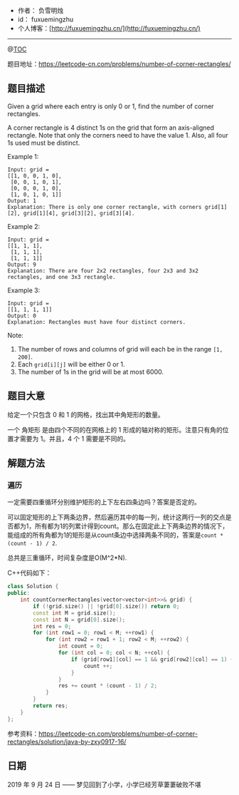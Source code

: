 

- 作者：    负雪明烛
- id：      fuxuemingzhu
- 个人博客：[http://fuxuemingzhu.cn/](http://fuxuemingzhu.cn/)

---
@[TOC](目录)

题目地址：https://leetcode-cn.com/problems/number-of-corner-rectangles/

## 题目描述

Given a grid where each entry is only 0 or 1, find the number of corner rectangles.

A corner rectangle is 4 distinct 1s on the grid that form an axis-aligned rectangle. Note that only the corners need to have the value 1. Also, all four 1s used must be distinct.

Example 1:

    Input: grid = 
    [[1, 0, 0, 1, 0],
     [0, 0, 1, 0, 1],
     [0, 0, 0, 1, 0],
     [1, 0, 1, 0, 1]]
    Output: 1
    Explanation: There is only one corner rectangle, with corners grid[1][2], grid[1][4], grid[3][2], grid[3][4].

Example 2:

    Input: grid = 
    [[1, 1, 1],
     [1, 1, 1],
     [1, 1, 1]]
    Output: 9
    Explanation: There are four 2x2 rectangles, four 2x3 and 3x2 rectangles, and one 3x3 rectangle.

Example 3:

    Input: grid = 
    [[1, 1, 1, 1]]
    Output: 0
    Explanation: Rectangles must have four distinct corners.

Note:

1. The number of rows and columns of grid will each be in the range `[1, 200]`.
1. Each `grid[i][j]` will be either 0 or 1.
1. The number of 1s in the grid will be at most 6000.

## 题目大意

给定一个只包含 0 和 1 的网格，找出其中角矩形的数量。

一个 角矩形 是由四个不同的在网格上的 1 形成的轴对称的矩形。注意只有角的位置才需要为 1。并且，4 个 1 需要是不同的。

## 解题方法

### 遍历

一定需要四重循环分别维护矩形的上下左右四条边吗？答案是否定的。

可以固定矩形的上下两条边界，然后遍历其中的每一列，统计这两行一列的交点是否都为1，所有都为1的列累计得到count。那么在固定此上下两条边界的情况下，能组成的所有角都为1的矩形是从count条边中选择两条不同的，答案是`count * (count - 1) / 2`.

总共是三重循环，时间复杂度是O(M^2*N).

C++代码如下：

```cpp
class Solution {
public:
    int countCornerRectangles(vector<vector<int>>& grid) {
        if (!grid.size() || !grid[0].size()) return 0;
        const int M = grid.size();
        const int N = grid[0].size();
        int res = 0;
        for (int row1 = 0; row1 < M; ++row1) {
            for (int row2 = row1 + 1; row2 < M; ++row2) {
                int count = 0;
                for (int col = 0; col < N; ++col) {
                    if (grid[row1][col] == 1 && grid[row2][col] == 1) {
                        count ++;
                    }
                }
                res += count * (count - 1) / 2;
            }
        }
        return res;
    }
};
```

参考资料：https://leetcode-cn.com/problems/number-of-corner-rectangles/solution/java-by-zxy0917-16/

## 日期

2019 年 9 月 24 日 —— 梦见回到了小学，小学已经芳草萋萋破败不堪


  [1]: https://timgsa.baidu.com/timg?image&quality=80&size=b9999_10000&sec=1569299800527&di=0791f14b34f5db98eb9acb10fbb908b1&imgtype=0&src=http://gss0.baidu.com/94o3dSag_xI4khGko9WTAnF6hhy/zhidao/pic/item/1ad5ad6eddc451da41652b3bb0fd5266d116324a.jpg
